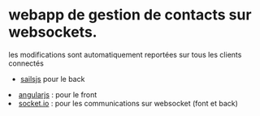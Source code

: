 
<h1>webapp de gestion de contacts sur websockets.</h1>

<p>les modifications sont automatiquement report&eacute;es sur tous les clients connect&eacute;s</p>

<ul>
<li><a href="http://sailsjs.org/">sailsjs</a> pour le back</ul>
<li><a href="http://angularjs.org/">angularjs</a> : pour le front</ul>
<li><a href="http://socket.io/">socket.io</a> : pour les communications sur websocket (font et back)</ul>
</ul>